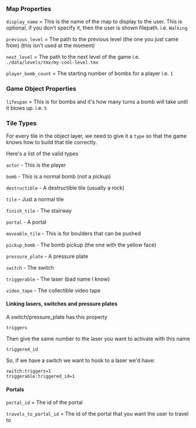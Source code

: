 ### Map Properties

`display_name` = This is the name of the map to display to the user. This is
optional, if you don't specify it, then the user is shown filepath. i.e.
`Walking`

`previous_level` = The path to the previous level (the one you just came from)
(this isn't used at the moment)

`next_level` = The path to the next level of the game i.e.  `./data/levels/tmx/my-cool-level.tmx`

`player_bomb_count` = The starting number of bombs for a player i.e. `1`

### Game Object Properties

`lifespan` = This is for bombs and it's how many turns a bomb will take until it
blows up. i.e. `5`

### Tile Types

For every tile in the object layer, we need to give it a `type` so that the game knows how to build that tile correctly.

Here's a list of the valid types

`actor` - This is the player

`bomb` - This is a normal bomb (not a pickup)

`destructible` - A destructible tile (usually a rock)

`tile` - Just a normal tile

`finish_tile` - The stairway

`portal` - A portal

`moveable_tile` - This is for boulders that can be pushed

`pickup_bomb` - The bomb pickup (the one with the yellow face)

`pressure_plate` - A pressure plate

`switch` - The switch

`triggerable` - The laser (bad name I know)

`video_tape` - The collectible video tape


#### Linking lasers, switches and pressure plates

A switch/pressure_plate has this property

`triggers`

Then give the same number to the laser you want to activate with this name

`triggered_id`

So, if we have a switch we want to hook to a laser we'd have:

```
switch:triggers=1
triggerable:triggered_id=1
```

#### Portals

`portal_id` = The id of the portal

`travels_to_portal_id` = The id of the portal that you want the user to travel
to


